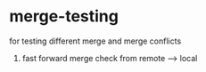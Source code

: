 # merge-testing
for testing different merge and merge conflicts 

1. fast forward merge check from remote --> local 
